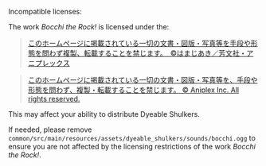 Incompatible licenses:

The work *Bocchi the Rock!* is licensed under the:

> [このホームページに掲載されている一切の文書・図版・写真等を手段や形態を問わず複製、転載することを禁じます。　©はまじあき／芳文社・アニプレックス](https://bocchi.rocks/)

> [このホームページに掲載されている一切の文書・図版・写真等を、手段や形態を問わず、複製・転載することを禁じます。
© Aniplex Inc. All rights reserved.](https://www.aniplex.co.jp/help/site.html)

This may affect your ability to distribute Dyeable Shulkers.

If needed, please remove `common/src/main/resources/assets/dyeable_shulkers/sounds/bocchi.ogg` to ensure you are not affected by the licensing restrictions of the work *Bocchi the Rock!*.